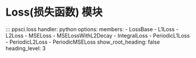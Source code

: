 # Loss(损失函数) 模块

::: ppsci.loss
    handler: python
    options:
      members:
        - LossBase
        - L1Loss
        - L2Loss
        - MSELoss
        - MSELossWithL2Decay
        - IntegralLoss
        - PeriodicL1Loss
        - PeriodicL2Loss
        - PeriodicMSELoss
      show_root_heading: false
      heading_level: 3
